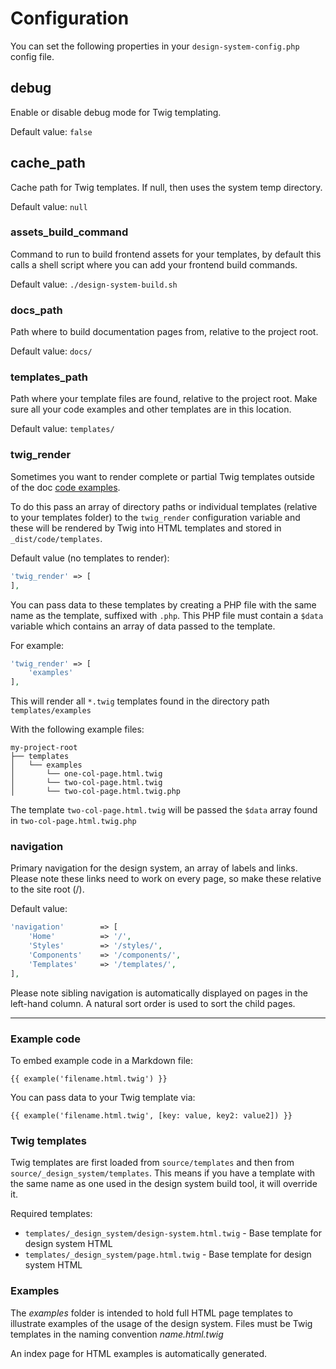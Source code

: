 # Configuration

You can set the following properties in your `design-system-config.php` config file.

## debug

Enable or disable debug mode for Twig templating.

Default value: `false` 

## cache_path

Cache path for Twig templates. If null, then uses the system temp directory.

Default value: `null`

### assets_build_command

Command to run to build frontend assets for your templates, by default this calls a shell script
where you can add your frontend build commands.

Default value: `./design-system-build.sh`

### docs_path

Path where to build documentation pages from, relative to the project root.

Default value: `docs/`

### templates_path

Path where your template files are found, relative to the project root. Make sure all your code examples 
and other templates are in this location.

Default value: `templates/`

### twig_render

Sometimes you want to render complete or partial Twig templates outside of the doc [code examples](writing-documentation.md#outputting-code-examples).  

To do this pass an array of directory paths or individual templates (relative to your templates folder) to the 
`twig_render` configuration variable and these will be rendered by Twig into HTML templates and stored in 
`_dist/code/templates`.

Default value (no templates to render):

```php
'twig_render' => [
],
```

You can pass data to these templates by creating a PHP file with the same name as the template, suffixed with `.php`. 
This PHP file must contain a `$data` variable which contains an array of data passed to the template.

For example:

```php
'twig_render' => [
    'examples'
],
```

This will render all `*.twig` templates found in the directory path `templates/examples`

With the following example files:

```
my-project-root
├── templates   
│   └── examples 
│       └── one-col-page.html.twig
│       └── two-col-page.html.twig
│       └── two-col-page.html.twig.php
```

The template `two-col-page.html.twig` will be passed the `$data` array found in `two-col-page.html.twig.php`  

### navigation

Primary navigation for the design system, an array of labels and links. Please note these 
links need to work on every page, so make these relative to the site root (/).

Default value: 

```php
'navigation'        => [
    'Home'          => '/',
    'Styles'        => '/styles/',
    'Components'    => '/components/',
    'Templates'     => '/templates/',
],
```

Please note sibling navigation is automatically displayed on pages in the left-hand column. A natural sort 
order is used to sort the child pages.

---



### Example code

To embed example code in a Markdown file:

```
{{ example('filename.html.twig') }}
```

You can pass data to your Twig template via:

```
{{ example('filename.html.twig', [key: value, key2: value2]) }}
```

### Twig templates

Twig templates are first loaded from `source/templates` and then from `source/_design_system/templates`. This means if you
have a template with the same name as one used in the design system build tool, it will override it.

Required templates:

* `templates/_design_system/design-system.html.twig` - Base template for design system HTML
* `templates/_design_system/page.html.twig` - Base template for design system HTML

### Examples

The _examples_ folder is intended to hold full HTML page templates to illustrate examples of the usage of the design
system. Files must be Twig templates in the naming convention _name.html.twig_

An index page for HTML examples is automatically generated.